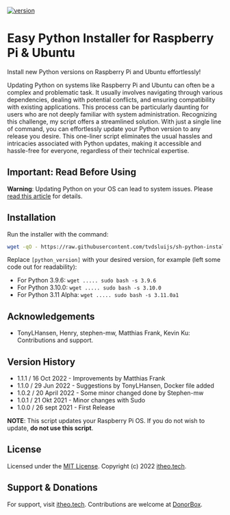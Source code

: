 [![version](https://img.shields.io/badge/version-1.1.1-yellow.svg)](https://semver.org)

# Easy Python Installer for Raspberry Pi & Ubuntu

Install new Python versions on Raspberry Pi and Ubuntu effortlessly!

Updating Python on systems like Raspberry Pi and Ubuntu can often be a complex and problematic task. It usually involves navigating through various dependencies, dealing with potential conflicts, and ensuring compatibility with existing applications. This process can be particularly daunting for users who are not deeply familiar with system administration. Recognizing this challenge, my script offers a streamlined solution. With just a single line of command, you can effortlessly update your Python version to any release you desire. This one-liner script eliminates the usual hassles and intricacies associated with Python updates, making it accessible and hassle-free for everyone, regardless of their technical expertise.

## Important: Read Before Using
**Warning**: Updating Python on your OS can lead to system issues. Please [read this article](https://itheo.tech/stop-updating-python-on-your-raspberry-pi-os-or-ubuntu) for details.

## Installation

Run the installer with the command:

```bash
wget -qO - https://raw.githubusercontent.com/tvdsluijs/sh-python-installer/main/python.sh | sudo bash -s [python_version]
```

Replace `[python_version]` with your desired version, for example (left some code out for readability):
- For Python 3.9.6: `wget ..... sudo bash -s 3.9.6`
- For Python 3.10.0: `wget ..... sudo bash -s 3.10.0`
- For Python 3.11 Alpha: `wget ..... sudo bash -s 3.11.0a1`

## Acknowledgements
- TonyLHansen, Henry, stephen-mw, Matthias Frank, Kevin Ku: Contributions and support.

## Version History
- 1.1.1 / 16 Oct 2022 - Improvements by Matthias Frank
- 1.1.0 / 29 Jun 2022 - Suggestions by TonyLHansen, Docker file added
- 1.0.2 / 20 April 2022 - Some minor changed done by Stephen-mw
-  1.0.1 / 21 Okt 2021 - Minor changes with Sudo
-  1.0.0 / 26 sept 2021 - First Release

**NOTE**: This script updates your Raspberry Pi OS. If you do not wish to update, **do not use this script**.

## License
Licensed under the [MIT License](https://choosealicense.com/licenses/mit/). Copyright (c) 2022 [itheo.tech](https://itheo.tech/).

## Support & Donations
For support, visit [itheo.tech](https://itheo.tech/). Contributions are welcome at [DonorBox](https://donorbox.org/tvdsluijs-github).
